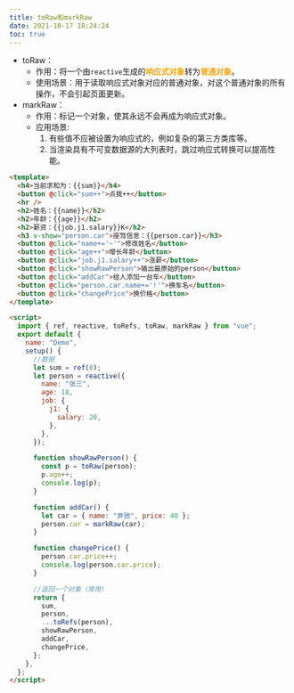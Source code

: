 ```yaml
---
title: toRaw和markRaw
date: 2021-10-17 18:24:24
toc: true
---
```


- toRaw：
  - 作用：将一个由`reactive`生成的<strong style="color:orange">响应式对象</strong>转为<strong style="color:orange">普通对象</strong>。
  - 使用场景：用于读取响应式对象对应的普通对象，对这个普通对象的所有操作，不会引起页面更新。
- markRaw：
  - 作用：标记一个对象，使其永远不会再成为响应式对象。
  - 应用场景:
    1. 有些值不应被设置为响应式的，例如复杂的第三方类库等。
    2. 当渲染具有不可变数据源的大列表时，跳过响应式转换可以提高性能。

```html
<template>
  <h4>当前求和为：{{sum}}</h4>
  <button @click="sum++">点我++</button>
  <hr />
  <h2>姓名：{{name}}</h2>
  <h2>年龄：{{age}}</h2>
  <h2>薪资：{{job.j1.salary}}K</h2>
  <h3 v-show="person.car">座驾信息：{{person.car}}</h3>
  <button @click="name+='~'">修改姓名</button>
  <button @click="age++">增长年龄</button>
  <button @click="job.j1.salary++">涨薪</button>
  <button @click="showRawPerson">输出最原始的person</button>
  <button @click="addCar">给人添加一台车</button>
  <button @click="person.car.name+='!'">换车名</button>
  <button @click="changePrice">换价格</button>
</template>

<script>
  import { ref, reactive, toRefs, toRaw, markRaw } from "vue";
  export default {
    name: "Demo",
    setup() {
      //数据
      let sum = ref(0);
      let person = reactive({
        name: "张三",
        age: 18,
        job: {
          j1: {
            salary: 20,
          },
        },
      });

      function showRawPerson() {
        const p = toRaw(person);
        p.age++;
        console.log(p);
      }

      function addCar() {
        let car = { name: "奔驰", price: 40 };
        person.car = markRaw(car);
      }

      function changePrice() {
        person.car.price++;
        console.log(person.car.price);
      }

      //返回一个对象（常用）
      return {
        sum,
        person,
        ...toRefs(person),
        showRawPerson,
        addCar,
        changePrice,
      };
    },
  };
</script>
```
